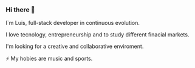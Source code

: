 ### Hi there 👋
 
 I`m Luis, full-stack developer in continuous evolution.
 
 I love tecnology, entrepreneurship and to study different finacial markets.
 
 I'm looking for a creative and collaborative enviroment.
 
 ⚡ My hobies are music and sports. 
 

<!--
**luisvitorino/luisvitorino** is a ✨ _special_ ✨ repository because its `README.md` (this file) appears on your GitHub profile.

Here are some ideas to get you started:

- 🔭 I’m currently working on ...
- 🌱 I’m currently learning ...
- 👯 I’m looking to collaborate on ...
- 🤔 I’m looking for help with ...
- 💬 Ask me about ...
- 📫 How to reach me: ...
- 😄 Pronouns: ...
- ⚡ Fun fact: ...
-->
